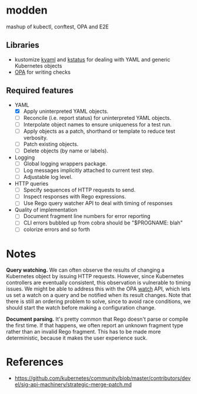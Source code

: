 # modden
mashup of kubectl, conftest, OPA and E2E

## Libraries

- kustomize
[kyaml](https://github.com/kubernetes-sigs/kustomize/tree/master/kyaml)
and
[kstatus](https://github.com/kubernetes-sigs/kustomize/tree/master/kstatus)
for dealing with YAML and generic Kubernetes objects
- [OPA](https://pkg.go.dev/github.com/open-policy-agent/opa) for writing checks

## Required features

- YAML
    - [X] Apply uninterpreted YAML objects.
    - [ ] Reconcile (i.e. report status) for uninterpreted YAML objects.
    - [ ] Interpolate object names to ensure uniqueness for a test run.
    - [ ] Apply objects as a patch, shorthand or template to reduce test verbosity.
    - [ ] Patch existing objects.
    - [ ] Delete objects (by name or labels).

- Logging
    - [ ] Global logging wrappers package.
    - [ ] Log messages implicitly attached to current test step.
    - [ ] Adjustable log level.

- HTTP queries
    - [ ] Specify sequences of HTTP requests to send.
    - [ ] Inspect responses with Rego expressions.
    - [ ] Use Rego query watcher API to deal with timing of responses

- Quality of implementation
    - [ ] Document fragment line numbers for error reporting
    - [ ] CLI errors bubbled up from cobra should be "$PROGNAME: blah"
    - [ ] colorize errors and so forth

# Notes

**Query watching.** We can often observe the results of changing a
Kubernetes object by issuing HTTP requests. However, since Kubernetes
controllers are eventually consistent, this observation is vulnerable
to timing issues. We might be able to address this with the OPA
[watch](https://pkg.go.dev/github.com/open-policy-agent/opa@v0.17.1/watch)
API, which lets us set a watch on a query and be notified when its
result changes. Note that there is still an ordering problem to solve,
since to avoid race conditions, we should start the watch before making
a configuration change.

**Document parsing.** It's pretty common that Rego doesn't parse or
compile the first time. If that happens, we often report an unknown
fragment type rather than an invalid Rego fragment. This has to be
made more deterministic, because it makes the user experience suck.

# References

- https://github.com/kubernetes/community/blob/master/contributors/devel/sig-api-machinery/strategic-merge-patch.md
